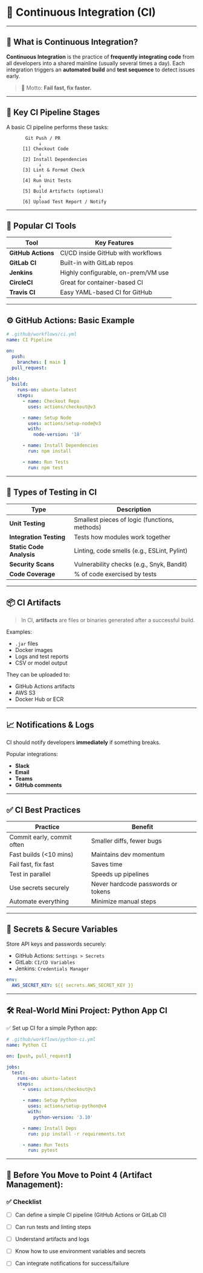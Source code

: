 
# 🔄 **Continuous Integration (CI)**

---

## 🚀 What is Continuous Integration?

**Continuous Integration** is the practice of **frequently integrating code** from all developers into a shared mainline (usually several times a day). Each integration triggers an **automated build** and **test sequence** to detect issues early.

> 🧠 Motto: **Fail fast, fix faster.**

---

## 🧱 Key CI Pipeline Stages

A basic CI pipeline performs these tasks:

```plaintext
       Git Push / PR
            ↓
      [1] Checkout Code
            ↓
      [2] Install Dependencies
            ↓
      [3] Lint & Format Check
            ↓
      [4] Run Unit Tests
            ↓
      [5] Build Artifacts (optional)
            ↓
      [6] Upload Test Report / Notify
```

---

## 🧰 Popular CI Tools

| Tool               | Key Features                        |
| ------------------ | ----------------------------------- |
| **GitHub Actions** | CI/CD inside GitHub with workflows  |
| **GitLab CI**      | Built-in with GitLab repos          |
| **Jenkins**        | Highly configurable, on-prem/VM use |
| **CircleCI**       | Great for container-based CI        |
| **Travis CI**      | Easy YAML-based CI for GitHub       |

---

## ⚙️ GitHub Actions: Basic Example

```yaml
# .github/workflows/ci.yml
name: CI Pipeline

on:
  push:
    branches: [ main ]
  pull_request:

jobs:
  build:
    runs-on: ubuntu-latest
    steps:
      - name: Checkout Repo
        uses: actions/checkout@v3

      - name: Setup Node
        uses: actions/setup-node@v3
        with:
          node-version: '18'

      - name: Install Dependencies
        run: npm install

      - name: Run Tests
        run: npm test
```

---

## 🧪 Types of Testing in CI

| Type                     | Description                                   |
| ------------------------ | --------------------------------------------- |
| **Unit Testing**         | Smallest pieces of logic (functions, methods) |
| **Integration Testing**  | Tests how modules work together               |
| **Static Code Analysis** | Linting, code smells (e.g., ESLint, Pylint)   |
| **Security Scans**       | Vulnerability checks (e.g., Snyk, Bandit)     |
| **Code Coverage**        | % of code exercised by tests                  |

---

## 📦 CI Artifacts

> In CI, **artifacts** are files or binaries generated after a successful build.

Examples:

* `.jar` files
* Docker images
* Logs and test reports
* CSV or model output

They can be uploaded to:

* GitHub Actions artifacts
* AWS S3
* Docker Hub or ECR

---

## 📈 Notifications & Logs

CI should notify developers **immediately** if something breaks.

Popular integrations:

* **Slack**
* **Email**
* **Teams**
* **GitHub comments**

---

## ✅ CI Best Practices

| Practice                   | Benefit                            |
| -------------------------- | ---------------------------------- |
| Commit early, commit often | Smaller diffs, fewer bugs          |
| Fast builds (<10 mins)     | Maintains dev momentum             |
| Fail fast, fix fast        | Saves time                         |
| Test in parallel           | Speeds up pipelines                |
| Use secrets securely       | Never hardcode passwords or tokens |
| Automate everything        | Minimize manual steps              |

---

## 🔐 Secrets & Secure Variables

Store API keys and passwords securely:

* GitHub Actions: `Settings > Secrets`
* GitLab: `CI/CD Variables`
* Jenkins: `Credentials Manager`

```yaml
env:
  AWS_SECRET_KEY: ${{ secrets.AWS_SECRET_KEY }}
```

---

## 🛠 Real-World Mini Project: Python App CI

✅ Set up CI for a simple Python app:

```yaml
# .github/workflows/python-ci.yml
name: Python CI

on: [push, pull_request]

jobs:
  test:
    runs-on: ubuntu-latest
    steps:
      - uses: actions/checkout@v3

      - name: Setup Python
        uses: actions/setup-python@v4
        with:
          python-version: '3.10'

      - name: Install Deps
        run: pip install -r requirements.txt

      - name: Run Tests
        run: pytest
```

---

## 🧩 Before You Move to Point 4 (Artifact Management):

### ✅ Checklist

* [ ] Can define a simple CI pipeline (GitHub Actions or GitLab CI)
* [ ] Can run tests and linting steps
* [ ] Understand artifacts and logs
* [ ] Know how to use environment variables and secrets
* [ ] Can integrate notifications for success/failure

